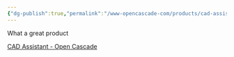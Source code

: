 ```yaml
---
{"dg-publish":true,"permalink":"/www-opencascade-com/products/cad-assistant/","created":"2025-01-10T14:31:48.064-06:00"}
---
```


What a great product

[CAD Assistant - Open Cascade](https://www.opencascade.com/products/cad-assistant/)
